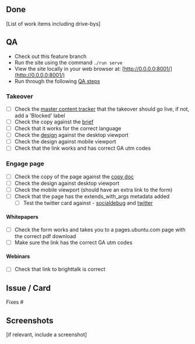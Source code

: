 ## Done

[List of work items including drive-bys]

## QA

- Check out this feature branch
- Run the site using the command `./run serve`
- View the site locally in your web browser at: [http://0.0.0.0:8001/](http://0.0.0.0:8001/)
- Run through the following [QA steps](https://canonical-web-and-design.github.io/practices/workflow/qa-steps.html)

### Takeover

- [ ] Check the [master content tracker](https://docs.google.com/spreadsheets/d/1MaFd-ZHWpRVjIP9Sj_dOCIGOtl-GJYbrXewt5EG4m80/edit#gid=564832475) that the takeover should go live, if not, add a 'Blocked' label
- [ ] Check the copy against the [brief]()
- [ ] Check that it works for the correct language
- [ ] Check the [design]() against the desktop viewport
- [ ] Check the design against mobile viewport
- [ ] Check that the link works and has correct GA utm codes

### Engage page

- [ ] Check the copy of the page against the [copy doc]()
- [ ] Check the design against desktop viewport
- [ ] Check the mobile viewport (should have an extra link to the form)
- [ ] Check that the page has the extends_with_args metadata added
    - [ ] Test the twitter card against - [socialdebug](https://socialdebug.com/) and [twitter](https://cards-dev.twitter.com/validator)

#### Whitepapers

- [ ] Check the form works and takes you to a pages.ubuntu.com page with the correct pdf download
- [ ] Make sure the link has the correct GA utm codes

#### Webinars

- [ ] Check that link to brighttalk is correct

## Issue / Card

Fixes #

## Screenshots

[if relevant, include a screenshot]
